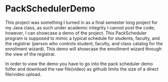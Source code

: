# PackSchedulerDemo

This project was something I turned in as a final semester long project for my Java class, as such under academic integrity I cannot post the code; however, I can showcase a demo of the project. This PackScheduler program is supposed to mimic a typical schedule for students, faculty, and the registrar (person who controls student, faculty, and class catalog for the enrollment wizard). This demo will showcase the enrollment wizard through the view of the registrar.

In order to view the demo you have to go into the pack scheduler demo folfer and download the raw file(video) as githuib limits the size of a direct file/video upload.
